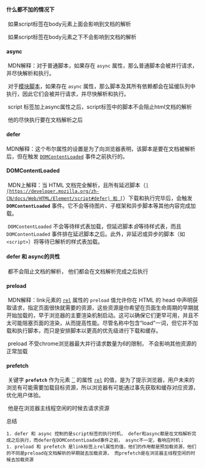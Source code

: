 #### 什么都不加的情况下

​	如果script标签在body元素上面会影响到文档的解析

​	如果script标签在body元素之下不会影响到文档的解析

#### async

​	MDN解释：对于普通脚本，如果存在 `async` 属性，那么普通脚本会被并行请求，并尽快解析和执行。

​	对于[模块脚本](https://developer.mozilla.org/zh-CN/docs/Web/JavaScript/Guide/Modules)，如果存在 `async` 属性，那么脚本及其所有依赖都会在延缓队列中执行，因此它们会被并行请求，并尽快解析和执行。

​	script 标签加上async属性之后，script标签中的脚本不会阻止html文档的解析

​	他的尽快执行要在文档解析之后

#### defer

​	MDN解释：这个布尔属性的设置是为了向浏览器表明，该脚本是要在文档被解析后，但在触发 [`DOMContentLoaded`](https://developer.mozilla.org/zh-CN/docs/Web/API/Document/DOMContentLoaded_event) 事件之前执行的。

#### DOMContentLoaded

​	MDN上解释：当 HTML 文档完全解析，且所有延迟脚本（[``](https://developer.mozilla.org/zh-CN/docs/Web/HTML/Element/script#defer) 和 [``](https://developer.mozilla.org/zh-CN/docs/Web/HTML/Element/script#module)）下载和执行完毕后，会触发 **`DOMContentLoaded`** 事件。它不会等待图片、子框架和异步脚本等其他内容完成加载。

​	`DOMContentLoaded` 不会等待样式表加载，但延迟脚本*会*等待样式表，而且 `DOMContentLoaded` 事件排在延迟脚本之后。此外，非延迟或异步的脚本（如 `<script>`）将等待已解析的样式表加载。

#### defer 和 async的共性

​	都不会阻止文档的解析， 他们都会在文档解析完成之后执行

#### preload

​	MDN解释：link元素的 [`rel`](https://developer.mozilla.org/zh-CN/docs/Web/HTML/Element/link#rel) 属性的 `preload` 值允许你在 HTML 的 head 中声明获取请求，指定页面很快就需要的资源，这些资源是你希望在页面生命周期的早期就开始加载的，早于浏览器的主要渲染机制启动。这可以确保它们更早可用，并且不太可能阻塞页面的渲染，从而提高性能。尽管名称中包含“load”一词，但它并不加载和执行脚本，而只是安排脚本以更高的优先级进行下载和缓存。

​	preload 不受chrome浏览器最大并行请求数量为6的限制， 不会影响其他资源的正常加载

#### prefetch

​	关键字 **`prefetch`** 作为元素 [``](https://developer.mozilla.org/zh-CN/docs/Web/HTML/Element/link) 的属性 [`rel`](https://developer.mozilla.org/zh-CN/docs/Web/HTML/Element/link#rel) 的值，是为了提示浏览器，用户未来的浏览有可能需要加载目标资源，所以浏览器有可能通过事先获取和缓存对应资源，优化用户体验。

​	他是在浏览器主线程空闲的时候去请求资源

总结

	1. defer 和 async 控制的是script标签的执行时机， defer和async都是在文档解析完成之后执行，而defer在DOMContentLoaded事件之前， async不一定，看响应时机；
	1. preload 和 prefetch 是link标签上rel属性的值，他们的作用都是预加载资源，他们的不同是preload在文档解析的早期就去加载资源， 而prefetch是在浏览器主线程空闲的时候去加载资源































